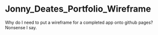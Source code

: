 # Jonny_Deates_Portfolio_Wireframe
Why do I need to put a wireframe for a completed app onto github pages? Nonsense I say. 
